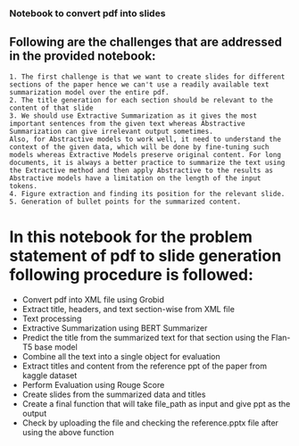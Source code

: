 ### Notebook to convert pdf into slides

## Following are the challenges that are addressed in the provided notebook:

```
1. The first challenge is that we want to create slides for different sections of the paper hence we can't use a readily available text summarization model over the entire pdf.
2. The title generation for each section should be relevant to the content of that slide
3. We should use Extractive Summarization as it gives the most important sentences from the given text whereas Abstractive Summarization can give irrelevant output sometimes.
Also, for Abstractive models to work well, it need to understand the context of the given data, which will be done by fine-tuning such models whereas Extractive Models preserve original content. For long documents, it is always a better practice to summarize the text using the Extractive method and then apply Abstractive to the results as Abstractive models have a limitation on the length of the input tokens.
4. Figure extraction and finding its position for the relevant slide.
5. Generation of bullet points for the summarized content.

```

# In this notebook for the problem statement of pdf to slide generation following procedure is followed:

- Convert pdf into XML file using Grobid
- Extract title, headers, and text section-wise from XML file
- Text processing
- Extractive Summarization using BERT Summarizer
- Predict the title from the summarized text for that section using the Flan-T5 base model
- Combine all the text into a single object for evaluation
- Extract titles and content from the reference ppt of the paper from kaggle dataset
- Perform Evaluation using Rouge Score
- Create slides from the summarized data and titles
- Create a final function that will take file_path as input and give ppt as the output
- Check by uploading the file and checking the reference.pptx file after using the above function